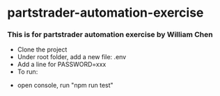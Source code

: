 # partstrader-automation-exercise

### This is for partstrader automation exercise by William Chen

- Clone the project
- Under root folder, add a new file: .env
- Add a line for PASSWORD=xxx
- To run:

* open console, run "npm run test"
